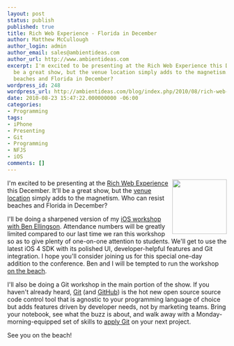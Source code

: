 ```yaml
---
layout: post
status: publish
published: true
title: Rich Web Experience - Florida in December
author: Matthew McCullough
author_login: admin
author_email: sales@ambientideas.com
author_url: http://www.ambientideas.com
excerpt: I'm excited to be presenting at the Rich Web Experience this December. It'll
  be a great show, but the venue location simply adds to the magnetism. Who can resist
  beaches and Florida in December?
wordpress_id: 248
wordpress_url: http://ambientideas.com/blog/index.php/2010/08/rich-web-experience-florida-in-december/
date: 2010-08-23 15:47:22.000000000 -06:00
categories:
- Programming
tags:
- iPhone
- Presenting
- Git
- Programming
- NFJS
- iOS
comments: []
---
```

<img src="http://ambientideas.com/blog/wp-content/uploads/2010/08/RWE_2010_125X125-speaking.png" width="125" height="125" style="float:right;" />
<p>I'm excited to be presenting at the <a href="http://www.therichwebexperience.com/conference/fort_lauderdale/2010/11/home" target="_blank">Rich Web Experience</a> this December. It'll be a great show, but the <a href="http://www.therichwebexperience.com/conference/fort_lauderdale/2010/11/travel" target="_blank">venue location</a> simply adds to the magnetism. Who can resist beaches and Florida in December?</p>

<p>I'll be doing a sharpened version of my <a href="http://www.therichwebexperience.com/conference/fort_lauderdale/2010/11/ipad_workshop" target="_blank">iOS workshop with Ben Ellingson</a>. Attendance numbers will be greatly limited compared to our last time we ran this workshop so as to give plenty of one-on-one attention to students. We'll get to use the latest iOS 4 SDK with its polished UI, developer-helpful features and Git integration.  I hope you'll consider joining us for this special one-day addition to the conference.  Ben and I will be tempted to run the workshop <a href="http://www.starwoodhotels.com/pub/media/3328/wes3328ex.81846_md.jpg" target="_blank">on the beach</a>.</p>

<p>I'll also be doing a Git workshop in the main portion of the show.  If you haven't already heard, <a href="http://git-scm.com/" target="_blank" title="Git">Git</a> (and <a href="http://github.com" target="_blank">GitHub</a>) is the hot new open source source code control tool that is agnostic to your programming language of choice but adds features driven by developer needs, not by marketing teams. Bring your notebook, see what the buzz is about, and walk away with a Monday-morning-equipped set of skills to <a href="http://www.nofluffjuststuff.com/training/video/git_101" target="_blank">apply Git</a> on your next project.</p>

<p>See you on the beach!</p>
